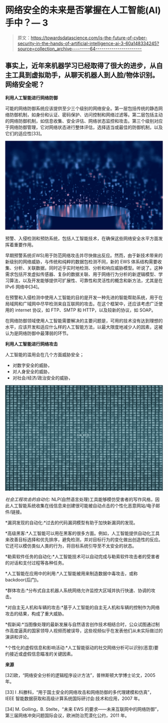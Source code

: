 # 网络安全的未来是否掌握在人工智能(AI)手中？— 3

> 原文：<https://towardsdatascience.com/is-the-future-of-cyber-security-in-the-hands-of-artificial-intelligence-ai-3-60a148334245?source=collection_archive---------64----------------------->

## 事实上，近年来机器学习已经取得了很大的进步，从自主工具到虚拟助手，从聊天机器人到人脸/物体识别。网络安全呢？

**利用人工智能进行网络防御**

可能的网络防御系统应该提供至少三个级别的网络安全。第一层包括传统的静态网络防御机制，如身份和认证、密码保护、访问控制和网络过滤等。第二层包括主动的网络防御机制，如信息收集、安全评估、网络状态监控和攻击。第三个级别对应于网络防御管理，它对网络状态进行整体评估，选择适当或最佳的防御机制，以及它们的适应性[33]。

![](img/e4d332721b30301271f387e17c04e4f8.png)

预警、入侵检测和预防系统，包括人工智能技术，在确保这些网络安全水平方面发挥着重要作用。

早期预警系统(EWS)用于防范网络攻击并尽快做出反应。然而，由于新技术带来的新级别的网络威胁，与传统和纯粹的数据包检测不同，新的 EWS 体系结构需要收集、分析、关联数据，同时近乎实时地检测、分析和响应威胁模型。听说了。这种需求包括开发虚拟传感器、复杂的数据关联、用于网络行为分析的新逻辑模型、学习算法，以及开发能够提供可扩展性、可靠性和灵活性的概念和新方法，尤其是在 IPv6 网络中[34]。

在预警和入侵检测中使用人工智能的目的是开发一种先进的智能帮助系统，用于在局域网和广域网中尽早检测来自互联网的攻击。在这个框架中，还应该考虑广泛使用的 internet 协议，如 FTP、SMTP 和 HTTP，以及较新的协议，如 SOAP。

在网络防御领域使用人工智能需要解决的主要问题是，可用的技术没有达到理想的水平，应该开发和适应什么样的人工智能方法，以最大限度地减少人的因素，这被认为是网络防御中最薄弱的环节。

**利用人工智能进行网络攻击**

人工智能的滥用会在几个方面威胁安全；

*   对数字安全的威胁，
*   对人身安全的威胁，
*   对社会/经济/政治安全的威胁，

![](img/029ce8fbb27bb0a8ab44355c9e719fde.png)

*社会工程攻击的自动化:* NLP(自然语言处理)工具能够模仿受害者的写作风格，因此人工智能系统收集在线信息来创建很可能被自动点击的个性化恶意网站/电子邮件/链接。

*漏洞发现的自动化:*过去的代码漏洞模型有助于加快新漏洞的发现。

*高级黑客:*人工智能可以用在黑客的很多方面。例如，人工智能提供自动化工具来改善目标选择和优先排序，避免检测，并对目标行为的变化做出创造性的反应。它还可以模仿类似人类的行为，将目标系统引导至不太安全的状态。

*勒索软件任务的自动化:*人工智能技术可以自动完成与勒索软件攻击者的受害者的对话和支付过程等各种任务。

*人工智能在应用中的利用:*人工智能被用来制造数据中毒攻击，或称 backdoor(后门)。

*群体攻击:*分布式自主机器人系统网络允许监控大区域并执行快速、协调的攻击。

*对自主无人机和车辆的攻击:*基于人工智能的自主无人机和车辆的控制作为网络攻击的结果，构成了重大威胁。

*假新闻:*当图像处理的最新发展与自然语言创作技术相结合时，公众试图通过制作高度逼真的国家领导人视频而被误导，这些视频似乎在发表他们从未实际做过的演讲和评论。

*个性化的虚假信息和影响活动:*人工智能驱动的社交网络分析可以识别(恶意)要约接近或虚假信息瞄准的关键因素。

**来源**

[32]欧，“网络安全分析的逻辑程序设计方法”，普林斯顿大学博士论文，2005 年。

[33] I .科滕科，“用于国土安全的网络攻击和网络防御的多代理建模和仿真”，IEEE 智能数据获取和高级计算系统国际研讨会:技术和应用，2007 年。

[34] M. Golling，B. Stelte，“未来 EWS 的要求——未来互联网中的网络防御”，第三届网络冲突问题国际会议，欧洲防治荒漠化公约，2011 年。